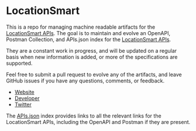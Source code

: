 # LocationSmartThis is a repo for managing machine readable artifacts for the [LocationSmart APIs](https://www.locationsmart.com). The goal is to maintain and evolve an OpenAPI, Postman Collection, and APIs.json index for the [LocationSmart APIs](https://www.locationsmart.com).They are a constant work in progress, and will be updated on a regular basis when new information is added, or more of the specifications are supported.Feel free to submit a pull request to evolve any of the artifacts, and leave GitHub issues if you have any questions, comments, or feedback.- [Website](https://www.locationsmart.com)- [Developer](https://www.locationsmart.com)- [Twitter](https://twitter.com/locationsmart)The [APIs.json](https://github.com/api-evangelist/locationsmart/blob/master/apis.json) index provides links to all the relevant links for the LocationSmart APIs, including the OpenAPI and Postman if they are present.